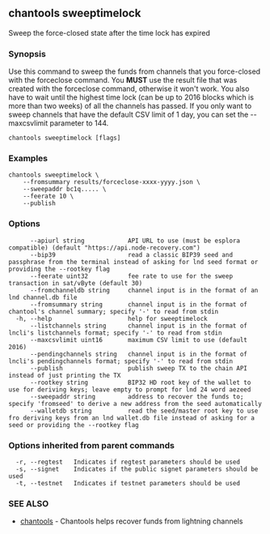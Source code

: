 ## chantools sweeptimelock

Sweep the force-closed state after the time lock has expired

### Synopsis

Use this command to sweep the funds from channels that
you force-closed with the forceclose command. You **MUST** use the result file
that was created with the forceclose command, otherwise it won't work. You also
have to wait until the highest time lock (can be up to 2016 blocks which is more
than two weeks) of all the channels has passed. If you only want to sweep
channels that have the default CSV limit of 1 day, you can set the --maxcsvlimit
parameter to 144.

```
chantools sweeptimelock [flags]
```

### Examples

```
chantools sweeptimelock \
	--fromsummary results/forceclose-xxxx-yyyy.json \
	--sweepaddr bc1q..... \
	--feerate 10 \
  	--publish
```

### Options

```
      --apiurl string            API URL to use (must be esplora compatible) (default "https://api.node-recovery.com")
      --bip39                    read a classic BIP39 seed and passphrase from the terminal instead of asking for lnd seed format or providing the --rootkey flag
      --feerate uint32           fee rate to use for the sweep transaction in sat/vByte (default 30)
      --fromchanneldb string     channel input is in the format of an lnd channel.db file
      --fromsummary string       channel input is in the format of chantool's channel summary; specify '-' to read from stdin
  -h, --help                     help for sweeptimelock
      --listchannels string      channel input is in the format of lncli's listchannels format; specify '-' to read from stdin
      --maxcsvlimit uint16       maximum CSV limit to use (default 2016)
      --pendingchannels string   channel input is in the format of lncli's pendingchannels format; specify '-' to read from stdin
      --publish                  publish sweep TX to the chain API instead of just printing the TX
      --rootkey string           BIP32 HD root key of the wallet to use for deriving keys; leave empty to prompt for lnd 24 word aezeed
      --sweepaddr string         address to recover the funds to; specify 'fromseed' to derive a new address from the seed automatically
      --walletdb string          read the seed/master root key to use fro deriving keys from an lnd wallet.db file instead of asking for a seed or providing the --rootkey flag
```

### Options inherited from parent commands

```
  -r, --regtest   Indicates if regtest parameters should be used
  -s, --signet    Indicates if the public signet parameters should be used
  -t, --testnet   Indicates if testnet parameters should be used
```

### SEE ALSO

* [chantools](chantools.md)	 - Chantools helps recover funds from lightning channels

